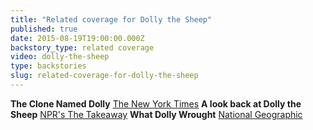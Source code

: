```yaml
---
title: "Related coverage for Dolly the Sheep"
published: true
date: 2015-08-19T19:00:00.000Z
backstory_type: related coverage
video: dolly-the-sheep
type: backstories
slug: related-coverage-for-dolly-the-sheep
---
```


**The Clone Named Dolly**
[The New York Times](http://www.nytimes.com/2013/10/14/booming/the-clone-named-dolly.html?ref=booming&_r=0)
**A look back at Dolly the Sheep**
[NPR's The Takeaway](http://www.thetakeaway.org/story/october-14-2013/)
**What Dolly Wrought**
[National Geographic](http://phenomena.nationalgeographic.com/2013/10/14/what-dolly-wrought-retro-report-looks-at-cloning/)

